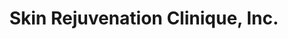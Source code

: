 ---
title: "Skin Rejuvenation Clinique, Inc."
url: /san-antonio/skin-rejuvenation-clinique-inc/
shop: Kosmetik
---